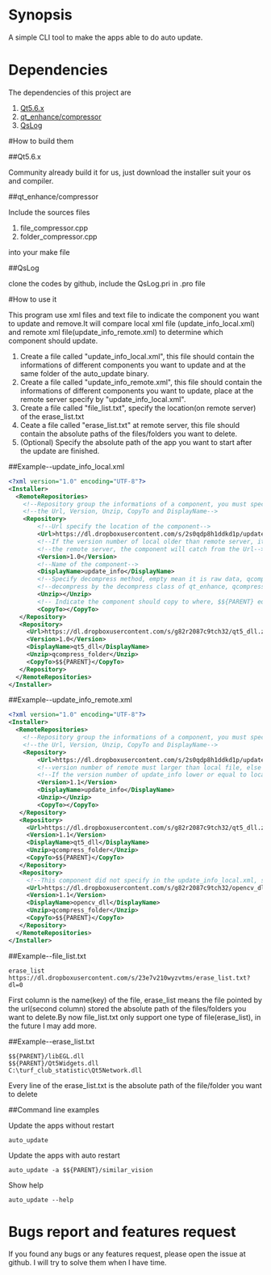 # Synopsis

A simple CLI tool to make the apps able to do auto update.

# Dependencies

The dependencies of this project are

1. [Qt5.6.x](https://www.qt.io/download-open-source/#section-2)
2. [qt_enhance/compressor](https://github.com/stereomatchingkiss/qt_enhance/tree/master/compressor)
3. [QsLog](https://bitbucket.org/codeimproved/qslog)

#How to build them

##Qt5.6.x

Community already build it for us, just download the installer suit your os and compiler.

##qt_enhance/compressor

Include the sources files 

1. file_compressor.cpp
2. folder_compressor.cpp

into your make file

##QsLog

clone the codes by github, include the QsLog.pri in .pro file

#How to use it

This program use xml files and text file to indicate the component you want to update and remove.It will compare local xml file
(update_info_local.xml) and remote xml file(update_info_remote.xml) to determine which component should update.

1. Create a file called "update_info_local.xml", this file should contain the informations of different components you want to update 
and at the same folder of the auto_update binary.
2. Create a file called "update_info_remote.xml", this file should contain the informations of different components you want to update,
place at the remote server specify by "update_info_local.xml".
3. Create a file called "file_list.txt", specify the location(on remote server) of the erase_list.txt
4. Ceate a file called "erase_list.txt" at remote server, this file should contain the absolute paths of the files/folders you want to delete.
5. (Optional) Specify the absolute path of the app you want to start after the update are finished.

##Example--update_info_local.xml

```xml
<?xml version="1.0" encoding="UTF-8"?>
<Installer>	
  <RemoteRepositories>
    <!--Repository group the informations of a component, you must specify-->
	<!--the Url, Version, Unzip, CopyTo and DisplayName-->
	<Repository>
	    <!--Url specify the location of the component-->
	    <Url>https://dl.dropboxusercontent.com/s/2s0qdp8h1ddkd1p/update_info_remote.xml?dl=0</Url>
	    <!--If the version number of local older than remote server, it will update the component from-->
	    <!--the remote server, the component will catch from the Url-->
	    <Version>1.0</Version>
	    <!--Name of the component-->
        <DisplayName>update_info</DisplayName>
        <!--Specify decompress method, empty mean it is raw data, qcompress_folder means it should-->
        <!--decompress by the decompress class of qt_enhance, qcompress_file means it should decompress by qUncompress-->
	    <Unzip></Unzip>
	    <!-- Indicate the component should copy to where, $${PARENT} equal to the parent path of auto_update-->
	    <CopyTo></CopyTo>
   </Repository>	
   <Repository>
	 <Url>https://dl.dropboxusercontent.com/s/g82r2087c9tch32/qt5_dll.zip?dl=0</Url>            
     <Version>1.0</Version>
     <DisplayName>qt5_dll</DisplayName>
     <Unzip>qcompress_folder</Unzip>
	 <CopyTo>$${PARENT}</CopyTo>
   </Repository>
  </RemoteRepositories>
</Installer>
```

##Example--update_info_remote.xml

```xml
<?xml version="1.0" encoding="UTF-8"?>
<Installer>	
  <RemoteRepositories>
    <!--Repository group the informations of a component, you must specify-->
	<!--the Url, Version, Unzip, CopyTo and DisplayName-->
	<Repository>
	    <Url>https://dl.dropboxusercontent.com/s/2s0qdp8h1ddkd1p/update_info_remote.xml?dl=0</Url>
	    <!--version number of remote must larger than local file, else the components will not updated-->
	    <!--If the version number of update_info lower or equal to local one, all of the components will not update-->
	    <Version>1.1</Version>
        <DisplayName>update_info</DisplayName>
	    <Unzip></Unzip>
	    <CopyTo></CopyTo>
   </Repository>	
   <Repository>
	 <Url>https://dl.dropboxusercontent.com/s/g82r2087c9tch32/qt5_dll.zip?dl=0</Url>            
     <Version>1.1</Version>
     <DisplayName>qt5_dll</DisplayName>
     <Unzip>qcompress_folder</Unzip>
	 <CopyTo>$${PARENT}</CopyTo>
   </Repository>
   <Repository>
     <!--This component did not specify in the update_info_local.xml, so this component will be updated-->
	 <Url>https://dl.dropboxusercontent.com/s/g82r2087c9tch32/opencv_dll.zip?dl=0</Url>            
     <Version>1.1</Version>
     <DisplayName>opencv_dll</DisplayName>
     <Unzip>qcompress_folder</Unzip>
	 <CopyTo>$${PARENT}</CopyTo>
   </Repository>
  </RemoteRepositories>
</Installer>
```

##Example--file_list.txt

```
erase_list https://dl.dropboxusercontent.com/s/23e7v210wyzvtms/erase_list.txt?dl=0
```

First column is the name(key) of the file, erase_list means the file pointed by the url(second column) stored the absolute path 
of the files/folders you want to delete.By now file_list.txt only support one type of file(erase_list), in the future I may add more.

##Example--erase_list.txt
```
$${PARENT}/libEGL.dll
$${PARENT}/Qt5Widgets.dll
C:\turf_club_statistic\Qt5Network.dll
```

Every line of the erase_list.txt is the absolute path of the file/folder you want to delete

##Command line examples

Update the apps without restart
```
auto_update
```

Update the apps with auto restart
```
auto_update -a $${PARENT}/similar_vision
```

Show help
```
auto_update --help
```

# Bugs report and features request

If you found any bugs or any features request, please open the issue at github.
I will try to solve them when I have time.
